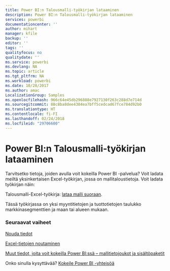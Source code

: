 ```yaml
---
title: Power BI:n Talousmalli-työkirjan lataaminen
description: Power BI:n Talousmalli-työkirjan lataaminen
services: powerbi
documentationcenter: ''
author: mihart
manager: kfile
backup: ''
editor: ''
tags: ''
qualityfocus: no
qualitydate: ''
ms.service: powerbi
ms.devlang: NA
ms.topic: article
ms.tgt_pltfrm: NA
ms.workload: powerbi
ms.date: 10/28/2017
ms.author: amac
LocalizationGroup: Samples
ms.openlocfilehash: 966c64e45db296888e7927130f263c288d7e714d
ms.sourcegitcommit: 88c8ba8dee4384ea7bff5cedcad67fce784d92b0
ms.translationtype: HT
ms.contentlocale: fi-FI
ms.lasthandoff: 02/24/2018
ms.locfileid: "29706600"
---
```

# <a name="download-the-financial-sample-workbook-for-power-bi"></a>Power BI:n Talousmalli-työkirjan lataaminen
Tarvitsetko tietoja, joiden avulla voit kokeilla Power BI -palvelua? Voit ladata meiltä yksinkertaisen Excel-työkirjan, jossa on mallitaloustietoja.  Voit ladata työkirjan näin:

Talousmalli-Excel-työkirja: [lataa malli suoraan](http://go.microsoft.com/fwlink/?LinkID=521962).

Tässä työkirjassa on yksi myyntitietojen ja tuottotietojen taulukko markkinasegmenttien ja maan tai alueen mukaan.

### <a name="next-steps"></a>Seuraavat vaiheet
[Nouda tiedot](service-get-data.md)

[Excel-tietojen noutaminen](service-excel-workbook-files.md)

[Muut tiedot, joita voit kokeilla Power BI:ssä – mallitietojoukot ja sisältöpaketit](sample-datasets.md)

Onko sinulla kysyttävää? [Kokeile Power BI -yhteisöä](http://community.powerbi.com/)

